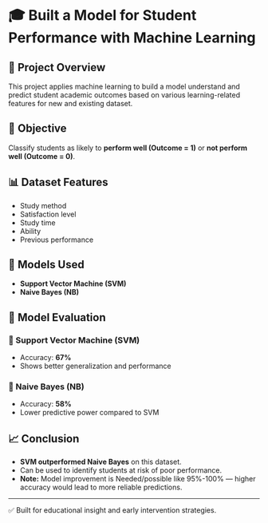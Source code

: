 # 🎓 Built a Model for Student Performance with Machine Learning

## 📌 Project Overview
This project applies machine learning to build a model understand and predict student academic outcomes based on various learning-related features for new and existing dataset.

## 🎯 Objective
Classify students as likely to **perform well (Outcome = 1)** or **not perform well (Outcome = 0)**.

## 📊 Dataset Features
- Study method  
- Satisfaction level  
- Study time  
- Ability  
- Previous performance

## 🤖 Models Used
- **Support Vector Machine (SVM)**
- **Naive Bayes (NB)**

## 🧪 Model Evaluation
### 🔹 Support Vector Machine (SVM)
- Accuracy: **67%**
- Shows better generalization and performance

### 🔹 Naive Bayes (NB)
- Accuracy: **58%**
- Lower predictive power compared to SVM

## 📈 Conclusion
- **SVM outperformed Naive Bayes** on this dataset.
- Can be used to identify students at risk of poor performance.
- **Note:** Model improvement is Needed/possible like 95%-100%  — higher accuracy would lead to more reliable predictions.

---

✅ Built for educational insight and early intervention strategies.
